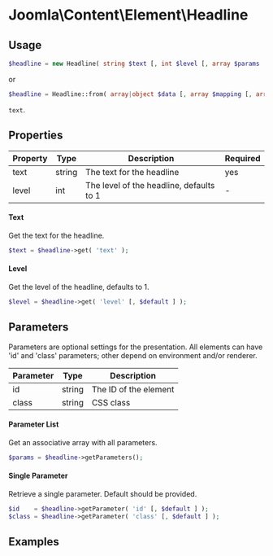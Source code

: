 
# Joomla\Content\Element\Headline



## Usage

```php
$headline = new Headline( string $text [, int $level [, array $params  ] ] );
```

or

```php
$headline = Headline::from( array|object $data [, array $mapping [, array $params ] ] );
```

 `text`.

## Properties

Property | Type   | Description  | Required
-------- | ------ | ------------ | ----
text | string | The text for the headline | yes
level | int | The level of the headline, defaults to 1 | -

#### Text

Get the text for the headline.

```php
$text = $headline->get( 'text' );
```

#### Level

Get the level of the headline, defaults to 1.

```php
$level = $headline->get( 'level' [, $default ] );
```

## Parameters

Parameters are optional settings for the presentation.
All elements can have 'id' and 'class' parameters; other depend on environment 
and/or renderer.

Parameter | Type   | Description
--------- | ------ | -----------
id        | string | The ID of the element
class     | string | CSS class

#### Parameter List

Get an associative array with all parameters.

```php
$params = $headline->getParameters();
```

#### Single Parameter

Retrieve a single parameter. Default should be provided.

```php
$id    = $headline->getParameter( 'id' [, $default ] );
$class = $headline->getParameter( 'class' [, $default ] );
```

## Examples

